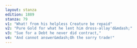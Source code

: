 ```yaml
---
layout: stanza
edition: 1889
stanza: 79
v1: "What! from his helpless Creature be repaid"
v2: "Pure Gold for what he lent him dross-allay'd&mdash;"
v3: "Sue for a Debt he never did contract,"
v4: "And cannot answer&mdash;Oh the sorry trade!"
---
```

